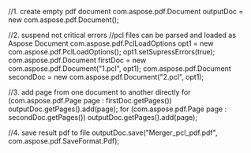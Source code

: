 
//1. create empty pdf document
com.aspose.pdf.Document outputDoc = new com.aspose.pdf.Document();

//2. suspend not critical errors
//pcl files can be parsed and loaded as Aspose Document
com.aspose.pdf.PclLoadOptions opt1 = new com.aspose.pdf.PclLoadOptions();
opt1.setSupressErrors(true);
com.aspose.pdf.Document firstDoc = new com.aspose.pdf.Document("1.pcl", opt1);
com.aspose.pdf.Document secondDoc = new com.aspose.pdf.Document("2.pcl", opt1);

//3. add page from one document to another directly
for (com.aspose.pdf.Page page : firstDoc.getPages())
    outputDoc.getPages().add(page);
for (com.aspose.pdf.Page page : secondDoc.getPages())
    outputDoc.getPages().add(page);

//4. save result pdf to file
outputDoc.save("Merger_pcl_pdf.pdf", com.aspose.pdf.SaveFormat.Pdf);